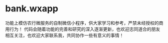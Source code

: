 # bank.wxapp
功能上模仿农行微服务的自制微信小程序，供大家学习和参考，严禁未经授权的商用行为！
代码会随着功能的完善和研究的深入逐渐更新，也欢迎志同道合的朋友相互关注，也欢迎大家联系我，共同协作一些有意义的事情！
